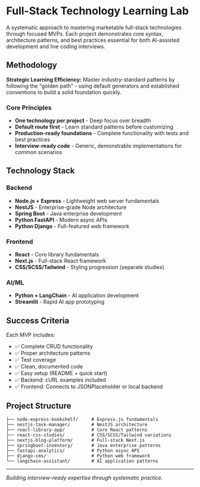 # Full-Stack Technology Learning Lab

A systematic approach to mastering marketable full-stack technologies through focused MVPs. Each project demonstrates core syntax, architecture patterns, and best practices essential for both AI-assisted development and live coding interviews.

## Methodology

**Strategic Learning Efficiency:** Master industry-standard patterns by following the "golden path" - using default generators and established conventions to build a solid foundation quickly.

### Core Principles

- **One technology per project** - Deep focus over breadth
- **Default route first** - Learn standard patterns before customizing
- **Production-ready foundations** - Complete functionality with tests and best practices
- **Interview-ready code** - Generic, demonstrable implementations for common scenarios

## Technology Stack

### Backend

- **Node.js + Express** - Lightweight web server fundamentals
- **NestJS** - Enterprise-grade Node architecture
- **Spring Boot** - Java enterprise development
- **Python FastAPI** - Modern async APIs
- **Python Django** - Full-featured web framework

### Frontend

- **React** - Core library fundamentals
- **Next.js** - Full-stack React framework
- **CSS/SCSS/Tailwind** - Styling progression (separate studies)

### AI/ML

- **Python + LangChain** - AI application development
- **Streamlit** - Rapid AI app prototyping

## Success Criteria

Each MVP includes:

- ✅ Complete CRUD functionality
- ✅ Proper architecture patterns
- ✅ Test coverage
- ✅ Clean, documented code
- ✅ Easy setup (README + quick start)
- ✅ Backend: cURL examples included
- ✅ Frontend: Connects to JSONPlaceholder or local backend

## Project Structure

```
├── node-express-bookshelf/     # Express.js fundamentals
├── nestjs-task-manager/        # NestJS architecture
├── react-library-app/          # Core React patterns
├── react-css-studies/          # CSS/SCSS/Tailwind variations
├── nextjs-blog-platform/       # Full-stack Next.js
├── springboot-inventory/       # Java enterprise patterns
├── fastapi-analytics/          # Python async API
├── django-cms/                 # Python web framework
└── langchain-assistant/        # AI application patterns
```

---

*Building interview-ready expertise through systematic practice.*
